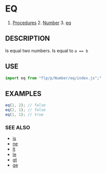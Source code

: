 # EQ

1. [Procedures](../README.md)
    2. [Number](../README.md)
        3. [eq](./README.md)

## DESCRIPTION

Is equal two numbers. Is equal to `a == b`


## USE

```javascript
import eq from "flp/p/Number/eq/index.js";"
```

## EXAMPLES

```javascript
eq(1, 2); // false
eq(2, 1); // false
eq(1, 1); // true
```

### SEE ALSO

- [is](../is/README.md)
- [ne](../ne/README.md)
- [lt](../lt/README.md)
- [le](../le/README.md)
- [gt](../gt/README.md)
- [ge](../ge/README.md)
